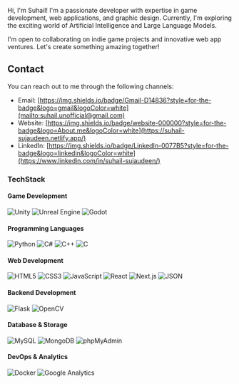 Hi, I'm Suhail! I'm a passionate developer with expertise in game development, web applications, and graphic design. Currently, I'm exploring the exciting world of Artificial Intelligence and Large Language Models.

I'm open to collaborating on indie game projects and innovative web app ventures. Let's create something amazing together!


## Contact
You can reach out to me through the following channels:
- Email: [https://img.shields.io/badge/Gmail-D14836?style=for-the-badge&logo=gmail&logoColor=white](mailto:suhail.unofficial@gmail.com)
- Website: [https://img.shields.io/badge/website-000000?style=for-the-badge&logo=About.me&logoColor=white](https://suhail-sujaudeen.netlify.app/)
- LinkedIn: [https://img.shields.io/badge/LinkedIn-0077B5?style=for-the-badge&logo=linkedin&logoColor=white](https://www.linkedin.com/in/suhail-sujaudeen/)


### TechStack
#### Game Development
![Unity](https://img.shields.io/badge/Unity-100000?style=for-the-badge&logo=unity&logoColor=white)
![Unreal Engine](https://img.shields.io/badge/-Unreal%20Engine-313131?style=for-the-badge&logo=unreal-engine&logoColor=white)
![Godot](https://img.shields.io/badge/Godot-478CBF?style=for-the-badge&logo=GodotEngine&logoColor=white)

#### Programming Languages
![Python](https://img.shields.io/badge/Python-FFD43B?style=for-the-badge&logo=python&logoColor=blue)
![C#](https://img.shields.io/badge/C%23-239120?style=for-the-badge&logo=csharp&logoColor=white)
![C++](https://img.shields.io/badge/C%2B%2B-00599C?style=for-the-badge&logo=c%2B%2B&logoColor=white)
![C](https://img.shields.io/badge/C-00599C?style=for-the-badge&logo=c&logoColor=white)

#### Web Development
![HTML5](https://img.shields.io/badge/HTML5-E34F26?style=for-the-badge&logo=html5&logoColor=white)
![CSS3](https://img.shields.io/badge/CSS3-1572B6?style=for-the-badge&logo=css3&logoColor=white)
![JavaScript](https://img.shields.io/badge/JavaScript-323330?style=for-the-badge&logo=javascript&logoColor=F7DF1E)
![React](https://img.shields.io/badge/React-20232A?style=for-the-badge&logo=react&logoColor=61DAFB)
![Next.js](https://img.shields.io/badge/next%20js-000000?style=for-the-badge&logo=nextdotjs&logoColor=white)
![JSON](https://img.shields.io/badge/json-5E5C5C?style=for-the-badge&logo=json&logoColor=white)

#### Backend Development
![Flask](https://img.shields.io/badge/Flask-000000?style=for-the-badge&logo=flask&logoColor=white)
![OpenCV](https://img.shields.io/badge/OpenCV-27338e?style=for-the-badge&logo=OpenCV&logoColor=white)

#### Database & Storage
![MySQL](https://img.shields.io/badge/MySQL-005C84?style=for-the-badge&logo=mysql&logoColor=white)
![MongoDB](https://img.shields.io/badge/MongoDB-4EA94B?style=for-the-badge&logo=mongodb&logoColor=white)
![phpMyAdmin](https://img.shields.io/badge/phpmyadmin-6C78AF?style=for-the-badge&logo=phpmyadmin&logoColor=white)

#### DevOps & Analytics
![Docker](https://img.shields.io/badge/Docker-2CA5E0?style=for-the-badge&logo=docker&logoColor=white)
![Google Analytics](https://img.shields.io/badge/Google%20Analytics-E37400?style=for-the-badge&logo=google%20analytics&logoColor=white)
